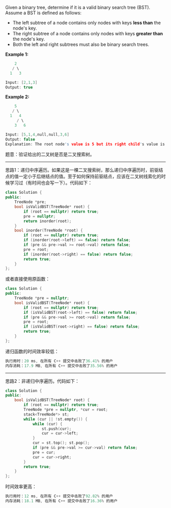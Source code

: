 Given a binary tree, determine if it is a valid binary search tree (BST). Assume a BST is defined as follows:
-    The left subtree of a node contains only nodes with keys **less than** the node's key.
-    The right subtree of a node contains only nodes with keys **greater than** the node's key.
-    Both the left and right subtrees must also be binary search trees.

 

**Example 1:**
```cpp
    2
   / \
  1   3

Input: [2,1,3]
Output: true
```
**Example 2:**
```cpp
    5
   / \
  1   4
     / \
    3   6

Input: [5,1,4,null,null,3,6]
Output: false
Explanation: The root node's value is 5 but its right child's value is 4.
```

题意：验证给出的二叉树是否是二叉搜索树。

---
思路1：递归中序遍历。如果这是一棵二叉搜索树，那么递归中序遍历时，前驱结点的值一定小于后继结点的值。至于如何保持前驱结点，应该在二叉树线索化的时候学习过（有时间也会写一下）。代码如下：
```cpp
class Solution {
public:
    TreeNode *pre;
    bool isValidBST(TreeNode* root) {
        if (root == nullptr) return true; 
        pre = nullptr;
        return inorder(root);
    }
    bool inorder(TreeNode *root) {
        if (root == nullptr) return true;
        if (inorder(root->left) == false) return false;
        if (pre && pre->val >= root->val) return false;
        pre = root;
        if (inorder(root->right) == false) return false;
        return true;
    }
};
```
或者直接使用原函数：
```cpp
class Solution {
public:
    TreeNode *pre = nullptr;
    bool isValidBST(TreeNode* root) {
        if (root == nullptr) return true;
        if (isValidBST(root->left) == false) return false;
        if (pre && pre->val >= root->val) return false;
        pre = root;
        if (isValidBST(root->right) == false) return false;
        return true;
    } 
};
```
递归函数的时间效率较低：
```cpp
执行用时：20 ms, 在所有 C++ 提交中击败了36.41% 的用户
内存消耗：17.9 MB, 在所有 C++ 提交中击败了35.56% 的用户
```

---
思路2：非递归中序遍历。代码如下：
```cpp
class Solution {
public:
    bool isValidBST(TreeNode* root) {
        if (root == nullptr) return true;
        TreeNode *pre = nullptr, *cur = root;
        stack<TreeNode*> st;
        while (cur || !st.empty()) {
            while (cur) {
                st.push(cur);
                cur = cur->left;
            }
            cur = st.top(); st.pop();
            if (pre && pre->val >= cur->val) return false;
            pre = cur;
            cur = cur->right;
        }
        return true;
    } 
};
```
时间效率更高：
```cpp
执行用时：12 ms, 在所有 C++ 提交中击败了92.82% 的用户
内存消耗：18.1 MB, 在所有 C++ 提交中击败了16.36% 的用户
```
